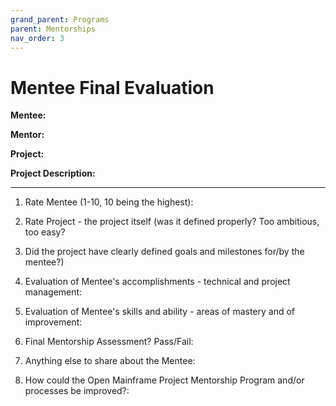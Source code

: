 ```yaml
---
grand_parent: Programs
parent: Mentorships
nav_order: 3
---
```


# Mentee Final Evaluation

**Mentee:**

**Mentor:**

**Project:**

**Project Description:**



____
1. Rate Mentee (1-10, 10 being the highest):


1. Rate Project - the project itself (was it defined properly? Too ambitious, too easy?

1. Did the project have clearly defined goals and milestones for/by the mentee?)


1. Evaluation of Mentee's accomplishments - technical and project management:


1. Evaluation of Mentee's skills and ability - areas of mastery and of improvement:

1. Final Mentorship Assessment? Pass/Fail:

1. Anything else to share about the Mentee:


1. How could the Open Mainframe Project Mentorship Program and/or processes be improved?:
